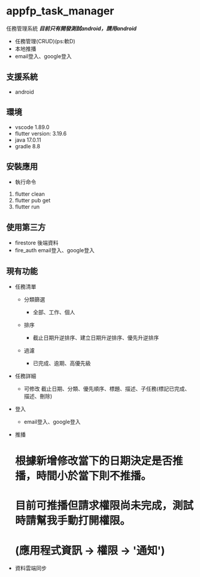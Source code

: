 # appfp_task_manager

任務管理系統
***目前只有開發測試android，請用android***
- 任務管理(CRUD)(ps:軟D)
- 本地推播
- email登入、google登入

## 支援系統
- android

## 環境
- vscode 1.89.0
- flutter version: 3.19.6
- java 17.0.11
- gradle 8.8

## 安裝應用
- 執行命令 
1. flutter clean
2. flutter pub get
3. flutter run

## 使用第三方
- firestore 後端資料
- fire_auth email登入、google登入

## 現有功能
- 任務清單
  - 分類篩選
    - 全部、工作、個人
  
  - 排序
    - 截止日期升逆排序、建立日期升逆排序、優先升逆排序

  - 過濾
    - 已完成、逾期、高優先級
    
- 任務詳細
  - 可修改 截止日期、分類、優先順序、標題、描述、子任務(標記已完成、描述、刪除)

- 登入
  - email登入、google登入

- 推播
  # 根據新增修改當下的日期決定是否推播，時間小於當下則不推播。
  # 目前可推播但請求權限尚未完成，測試時請幫我手動打開權限。 
  # (應用程式資訊 -> 權限 -> '通知')

- 資料雲端同步


